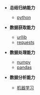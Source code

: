 * **总结归纳能力**

  - [python](</python/main>)

* **数据获取能力**
  
  - [urllib](</urllib/main>)
  - [requests](</requests/main>)
  
* **数据处理能力**
  
  - [numpy](</numpy/main>)
  - [pandas](</pandas/main>)
  
* **数据分析能力**
  - [机器学习](</ML/main>)

  
